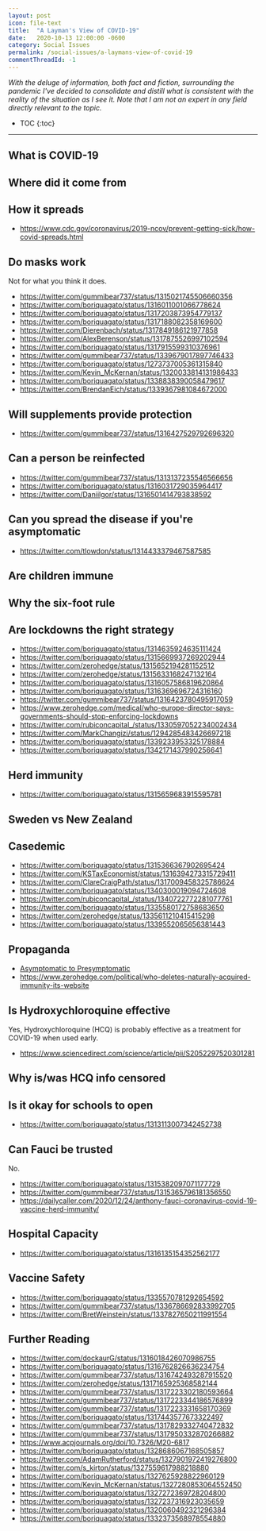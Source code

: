 ```yaml
---
layout: post
icon: file-text
title:  "A Layman's View of COVID-19"
date:   2020-10-13 12:00:00 -0600
category: Social Issues
permalink: /social-issues/a-laymans-view-of-covid-19
commentThreadId: -1
---
```


*With the deluge of information, both fact and fiction, surrounding the pandemic I've
decided to consolidate and distill what is consistent with the reality of the situation
as I see it. Note that I am not an expert in any field directly relevant to the topic.*

* TOC
{:toc}

---

## What is COVID-19

## Where did it come from

## How it spreads

* <https://www.cdc.gov/coronavirus/2019-ncov/prevent-getting-sick/how-covid-spreads.html>

## Do masks work

Not for what you think it does.

* <https://twitter.com/gummibear737/status/1315021745506660356>
* <https://twitter.com/boriquagato/status/1316011001066778624>
* <https://twitter.com/boriquagato/status/1317203873954779137>
* <https://twitter.com/boriquagato/status/1317188082358169600>
* <https://twitter.com/Dierenbach/status/1317849186121977858>
* <https://twitter.com/AlexBerenson/status/1317875526997102594>
* <https://twitter.com/boriquagato/status/1317915599310376961>
* <https://twitter.com/gummibear737/status/1339679017897746433>
* <https://twitter.com/boriquagato/status/1273737005361315840>
* <https://twitter.com/Kevin_McKernan/status/1320033814131986433>
* <https://twitter.com/boriquagato/status/1338838390058479617>
* <https://twitter.com/BrendanEich/status/1339367981084672000>

## Will supplements provide protection

* <https://twitter.com/gummibear737/status/1316427529792696320>

## Can a person be reinfected

* <https://twitter.com/gummibear737/status/1313137235546566656>
* <https://twitter.com/boriquagato/status/1316031729035964417>
* <https://twitter.com/Daniilgor/status/1316501414793838592>

## Can you spread the disease if you're asymptomatic

* <https://twitter.com/tlowdon/status/1314433379467587585>

## Are children immune

## Why the six-foot rule

## Are lockdowns the right strategy

* <https://twitter.com/boriquagato/status/1314635924635111424>
* <https://twitter.com/boriquagato/status/1315669937269202944>
* <https://twitter.com/zerohedge/status/1315652194281152512>
* <https://twitter.com/zerohedge/status/1315633168247132164>
* <https://twitter.com/boriquagato/status/1316057586819620864>
* <https://twitter.com/boriquagato/status/1316369696724316160>
* <https://twitter.com/gummibear737/status/1316423780495917059>
* <https://www.zerohedge.com/medical/who-europe-director-says-governments-should-stop-enforcing-lockdowns>
* <https://twitter.com/rubiconcapital_/status/1330597052234002434>
* <https://twitter.com/MarkChangizi/status/1294285483426697218>
* <https://twitter.com/boriquagato/status/1339233953325178884>
* <https://twitter.com/boriquagato/status/1342171437990256641>

## Herd immunity

* <https://twitter.com/boriquagato/status/1315659683915595781>

## Sweden vs New Zealand

## Casedemic

* <https://twitter.com/boriquagato/status/1315366367902695424>
* <https://twitter.com/KSTaxEconomist/status/1316394273315729411>
* <https://twitter.com/ClareCraigPath/status/1317009458325786624>
* <https://twitter.com/boriquagato/status/1340300019094724608>
* <https://twitter.com/rubiconcapital_/status/1340722772281077761>
* <https://twitter.com/boriquagato/status/1335580172758683650>
* <https://twitter.com/zerohedge/status/1335611210415415298>
* <https://twitter.com/boriquagato/status/1339552065656381443>

## Propaganda

* [Asymptomatic to Presymptomatic](https://twitter.com/BrendanEich/status/1340722551459172353)
* <https://www.zerohedge.com/political/who-deletes-naturally-acquired-immunity-its-website>

## Is Hydroxychloroquine effective

Yes, Hydroxychloroquine (HCQ) is probably effective as a treatment for COVID-19 when
used early.

* <https://www.sciencedirect.com/science/article/pii/S2052297520301281>

## Why is/was HCQ info censored

## Is it okay for schools to open

* <https://twitter.com/boriquagato/status/1313113007342452738>

## Can Fauci be trusted

No.

* <https://twitter.com/boriquagato/status/1315382097071177729>
* <https://twitter.com/gummibear737/status/1315365796181356550>
* <https://dailycaller.com/2020/12/24/anthony-fauci-coronavirus-covid-19-vaccine-herd-immunity/>

## Hospital Capacity

* <https://twitter.com/boriquagato/status/1316135154352562177>

## Vaccine Safety

* <https://twitter.com/boriquagato/status/1335570781292654592>
* <https://twitter.com/gummibear737/status/1336786692833992705>
* <https://twitter.com/BretWeinstein/status/1337827650211991554>

## Further Reading

* <https://twitter.com/dockaurG/status/1316018426070986755>
* <https://twitter.com/boriquagato/status/1316762826636234754>
* <https://twitter.com/gummibear737/status/1316742493287915520>
* <https://twitter.com/zerohedge/status/1317165925368582144>
* <https://twitter.com/gummibear737/status/1317223302180593664>
* <https://twitter.com/gummibear737/status/1317223344186576899>
* <https://twitter.com/gummibear737/status/1317223331658170369>
* <https://twitter.com/boriquagato/status/1317443577673322497>
* <https://twitter.com/gummibear737/status/1317829332740472832>
* <https://twitter.com/gummibear737/status/1317950332870266882>
* <https://www.acpjournals.org/doi/10.7326/M20-6817>
* <https://twitter.com/boriquagato/status/1328686067168505857>
* <https://twitter.com/AdamRutherford/status/1327901972419276800>
* <https://twitter.com/s_kirton/status/1327559617988218880>
* <https://twitter.com/boriquagato/status/1327625928822960129>
* <https://twitter.com/Kevin_McKernan/status/1327280853064552450>
* <https://twitter.com/boriquagato/status/1327272369728204800>
* <https://twitter.com/boriquagato/status/1327237316923035659>
* <https://twitter.com/boriquagato/status/1320060492321296384>
* <https://twitter.com/boriquagato/status/1332373568978554880>
